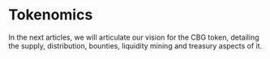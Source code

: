 # Tokenomics

In the next articles, we will articulate our vision for the CBG token, detailing the supply, distribution, bounties, liquidity mining and treasury aspects of it.
